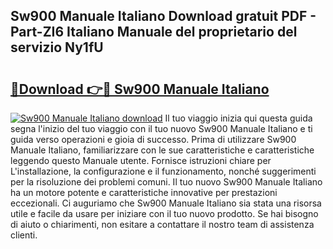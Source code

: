 ## Sw900 Manuale Italiano Download gratuit PDF - Part-ZI6 Italiano Manuale del proprietario del servizio Ny1fU

# <h2><a href="http://dfb0kl.blite.top/?on=Sw900+Manuale+Italiano">🔗Download 👉🔴 Sw900 Manuale Italiano</a></h2>

[![Sw900 Manuale Italiano download](https://i.imgur.com/lujVjoI.png)](http://dfb0kl.blite.top/?on=Sw900+Manuale+Italiano)
Il tuo viaggio inizia qui questa guida segna l'inizio del tuo viaggio con il tuo nuovo Sw900 Manuale Italiano e ti guida verso operazioni e gioia di successo. Prima di utilizzare Sw900 Manuale Italiano, familiarizzare con le sue caratteristiche e caratteristiche leggendo questo Manuale utente. Fornisce istruzioni chiare per L'installazione, la configurazione e il funzionamento, nonché suggerimenti per la risoluzione dei problemi comuni. Il tuo nuovo Sw900 Manuale Italiano ha un motore potente e caratteristiche innovative per prestazioni eccezionali. Ci auguriamo che Sw900 Manuale Italiano sia stata una risorsa utile e facile da usare per iniziare con il tuo nuovo prodotto. Se hai bisogno di aiuto o chiarimenti, non esitare a contattare il nostro team di assistenza clienti.
